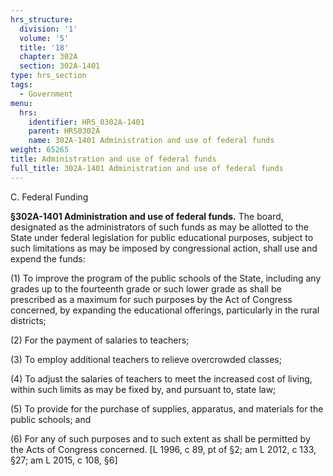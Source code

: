 ```yaml
---
hrs_structure:
  division: '1'
  volume: '5'
  title: '18'
  chapter: 302A
  section: 302A-1401
type: hrs_section
tags:
  - Government
menu:
  hrs:
    identifier: HRS_0302A-1401
    parent: HRS0302A
    name: 302A-1401 Administration and use of federal funds
weight: 65265
title: Administration and use of federal funds
full_title: 302A-1401 Administration and use of federal funds
---
```

C. Federal Funding

**§302A-1401 Administration and use of federal funds.** The board, designated as the administrators of such funds as may be allotted to the State under federal legislation for public educational purposes, subject to such limitations as may be imposed by congressional action, shall use and expend the funds:

(1) To improve the program of the public schools of the State, including any grades up to the fourteenth grade or such lower grade as shall be prescribed as a maximum for such purposes by the Act of Congress concerned, by expanding the educational offerings, particularly in the rural districts;

(2) For the payment of salaries to teachers;

(3) To employ additional teachers to relieve overcrowded classes;

(4) To adjust the salaries of teachers to meet the increased cost of living, within such limits as may be fixed by, and pursuant to, state law;

(5) To provide for the purchase of supplies, apparatus, and materials for the public schools; and

(6) For any of such purposes and to such extent as shall be permitted by the Acts of Congress concerned. [L 1996, c 89, pt of §2; am L 2012, c 133, §27; am L 2015, c 108, §6]